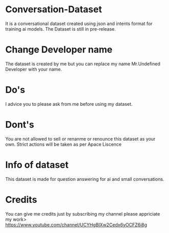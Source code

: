 # Conversation-Dataset
It is a conversational dataset created using json and intents format for training ai models. The Dataset is still in pre-release.
# Change Developer name
The dataset is created by me but you can replace my name Mr.Undefined Developer with your name.
# Do's
I advice you to please ask from me before using my dataset.
# Dont's
You are not allowed to sell or renanme or renounce this dataset as your own.
Strict actions will be taken as per Apace Liscence
# Info of dataset
This dataset is made for question answering for ai and small conversations.
# Credits
You can give me credits just by subscribing my channel please appriciate my work> https://www.youtube.com/channel/UCYHgBIXw2Cedx6yOCFZ6i8g
